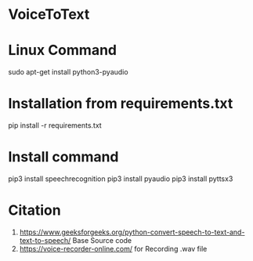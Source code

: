# VoiceToText
# Linux Command

sudo apt-get install python3-pyaudio

# Installation from requirements.txt

pip install -r requirements.txt

# Install command

pip3 install speechrecognition
pip3 install pyaudio
pip3 install pyttsx3


# Citation 

1. https://www.geeksforgeeks.org/python-convert-speech-to-text-and-text-to-speech/ Base Source code
2. https://voice-recorder-online.com/ for Recording .wav file 

